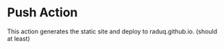# Push Action

This action generates the static site and deploy to raduq.github.io. (should at least)
